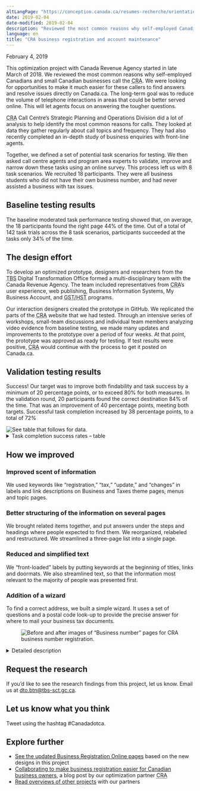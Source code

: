 ```yaml
---
altLangPage: "https://conception.canada.ca/resumes-recherche/orientation-dans-canada-ca"
date: 2019-02-04
date-modified: 2019-02-04
description: "Reviewed the most common reasons why self-employed Canadians and small Canadian businesses call the Canada Revenue Agency."
language: en
title: "CRA business registration and account maintenance"
---
```

<p class="post-meta">February 4, 2019</p>
<p>This optimization project with Canada Revenue Agency started in late March of 2018. We reviewed the most common reasons why self-employed Canadians and small Canadian businesses call the <abbr title="Canada Revenue Agency">CRA</abbr>. We were looking for opportunities to make it much easier for these callers to find answers and resolve issues directly on Canada.ca. The long-term goal was to reduce the volume of telephone interactions in areas that could be better served online. This will let agents focus on answering the tougher questions.</p>
<p><abbr title="Canada Revenue Agency">CRA</abbr> Call Centre’s Strategic Planning and Operations Division did a lot of analysis to help identify the most common reasons for calls. They looked at data they gather regularly about call topics and frequency. They had also recently completed an in-depth study of business enquiries with front-line agents.</p>
<p>Together, we defined a set of potential task scenarios for testing. We then asked call centre agents and program area experts to validate, improve and narrow down these tasks using an online survey. This process left us with 8 task scenarios. We recruited 18 participants. They were all business students who did not have their own business number, and had never assisted a business with tax issues.</p>
<h2>Baseline testing results</h2>
<p>The baseline moderated task performance testing showed that, on average, the 18 participants found the right page 44% of the time. Out of a total of 142 task trials across the 8 task scenarios, participants succeeded at the tasks only 34% of the time.</p>
<h2>The design effort</h2>
<p>To develop an optimized prototype, designers and researchers from the <abbr title="Treasury Board of Canada Secretariat">TBS</abbr> Digital Transformation Office formed a multi-disciplinary team with the Canada Revenue Agency. The team included representatives from <abbr title="Canada Revenue Agency">CRA</abbr>’s user experience, web publishing, Business Information Systems, My Business Account, and <abbr title="Goods and Services Tax/Harmonized Sales Tax">GST/HST</abbr> programs.</p>
<p>Our interaction designers created the prototype in GitHub. We replicated the parts of the <abbr title="Canada Revenue Agency">CRA</abbr> website that we had tested. Through an intensive series of workshops, small-team discussions and individual team members analyzing video evidence from baseline testing, we made many updates and improvements to the prototype over a period of four weeks. At that point, the prototype was approved as ready for testing. If test results were positive, <abbr title="Canada Revenue Agency">CRA</abbr> would continue with the process to get it posted on Canada.ca.</p>
<h2>Validation testing results</h2>
<p>Success! Our target was to improve both findability and task success by a minimum of 20 percentage points, or to exceed 80% for both measures. In the validation round, 20 participants found the correct destination 84% of the time. That was an improvement of 40 percentage points, meeting both targets. Successful task completion increased by 38 percentage points, to a total of 72%</p>
<img class="img-responsive hidden-sm hidden-xs" alt="See table that follows for data." src="../images/business-account/business-account-task-success-chart.jpg"/>
<div class="row col-md-8">
  <details>
    <summary>Task completion success rates – table</summary>
    <p>Baseline measurement at start of project, validation on prototype redesigned by project team.</p>
    <div class="table-bravo">
      <table class="table table-bordered">
        <thead>
          <tr>
            <th scope="col">Task</th>
            <th scope="col">Baseline</th>
            <th scope="col">Validation</th>
          </tr>
        </thead>
        <tbody>
          <tr>
            <td>1. Do you need a <abbr title="Business Number">BN</abbr></td>
            <td>28%</td>
            <td>44%</td>
          </tr>
          <tr>
            <td>2. Federal and Provincial <abbr title="Business Number">BN</abbr>s</td>
            <td>44%</td>
            <td>84%</td>
          </tr>
          <tr>
            <td>3. Information to provide for <abbr title="Goods and Services Tax">GST</abbr> registration</td>
            <td>22%</td>
            <td>74%</td>
          </tr>
          <tr>
            <td>4. <abbr title="Goods and Services Tax">GST</abbr> Registration</td>
            <td>28%</td>
            <td>83%</td>
          </tr>
          <tr>
            <td>5. <abbr title="Business Number">BN</abbr> for export</td>
            <td>47%</td>
            <td>63%</td>
          </tr>
          <tr>
            <td>6. Tax Center address for documents </td>
            <td>18%</td>
            <td>61%</td>
          </tr>
          <tr>
            <td>7. Address change, via My Business Account </td>
            <td>61%</td>
            <td>95%</td>
          </tr>
          <tr>
            <td>8. Keeping a <abbr title="Goods and Services Tax">GST</abbr> account active </td>
            <td>22%</td>
            <td>74%</td>
          </tr>
        </tbody>
      </table>
    </div>
  </details>
</div>
<h2>How we improved</h2>
<h3>Improved scent of information</h3>
<p>We used keywords like “registration,” “tax,” “update,” and “changes” in labels and link descriptions on Business and Taxes theme pages, menus and topic pages.</p>
<h3>Better structuring of the information on several pages</h3>
<p>We brought related items together, and put answers under the steps and headings where people expected to find them. We reorganized, relabeled and restructured. We streamlined a three-page list into a single page.</p>
<h3>Reduced and simplified text</h3>
<p>We “front-loaded” labels by putting keywords at the beginning of titles, links and doormats. We also streamlined text, so that the information most relevant to the majority of people was presented first.</p>
<h3>Addition of a wizard</h3>
<p>To find a correct address, we built a simple wizard. It uses a set of questions and a postal code look-up to provide the precise answer for where to mail your business tax documents.</p>
<figure> <img class="img-responsive" alt="Before and after images of “Business number” pages for CRA business number registration." src="../images/business-account/before-after-BN.jpg" /> </figure>
<div class="col-md-8 row">
  <details>
    <summary>Detailed description</summary>
    <p>Two web pages are shown side by side. The page on the left is labelled “Baseline” and shows the “Business number” webpage which was missing the content that people expected to be on this page.</p>
    <p>The page on the right is labelled “Validation” and shows the “Business number registration” page with the new topics. Arrows point to the new doormat links with the annotation “Leading with keywords.”</p>
  </details>
</div>
<h2>Request the research</h2>
<p>If you’d like to see the research findings from this project, let us know. Email us at <a href="mailto:dto.btn@tbs-sct.gc.ca">dto.btn@tbs-sct.gc.ca</a>.</p>
<h2>Let us know what you think</h2>
<p>Tweet using the hashtag #Canadadotca.</p>
<h2>Explore further </h2>
<ul>
  <li><a href="https://www.canada.ca/en/revenue-agency/services/tax/businesses/topics/registering-your-business/business-registration-online-overview.html">See the updated Business Registration Online pages</a> based on the new designs in this project</li>
  <li><a href="https://blog.canada.ca/2019/02/04/business-registration.html">Collaborating to make business registration easier for Canadian business owners</a>, a blog post by our optimization partner <abbr title="Canada Revenue Agency">CRA</abbr></li>
  <li><a href="https://blog.canada.ca/pages/project-overview.html">Read overviews of other projects</a> with our partners</li>
</ul>
